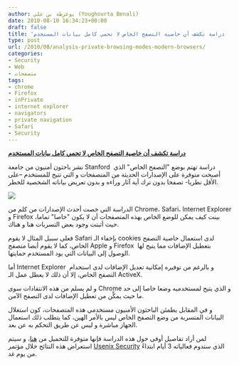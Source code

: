 ```yaml
---
author: يوغرطة بن علي (Youghourta Benali)
date: 2010-08-10 16:34:23+00:00
draft: false
title: 'دراسة تكشف أن خاصية التصفح الخاص لا تحمي كامل بيانات المستخدم  '
type: post
url: /2010/08/analysis-private-browsing-modes-modern-browsers/
categories:
- Security
- Web
- متصفحات
tags:
- chrome
- Firefox
- inPrivate
- internet explorer
- navigators
- private navigation
- Safari
- Security
---
```


**[دراسة تكشف أن خاصية التصفح الخاص لا تحمي كامل بيانات المستخدم](http://www.it-scoop.com/2010/08/analysis-private-browsing-modes-modern-browsers)**


نشر باحثون أمنيون من جامعة Stanford  دراسة تهتم بوضع "التصفح الخاص" الذي أصبحت متوفرة على الإصدارات الحديثة من المتصفحات و التي تتيح للمستخدم –على الأقل نظريا- تصفحا بدون ترك أية آثار وراءه و بدون تعريض بياناته الشخصية للخطر.


[![](http://www.it-scoop.com/wp-content/uploads/2010/08/firefox-private.jpg)
](http://www.it-scoop.com/2010/08/analysis-private-browsing-modes-modern-browsers)


الدراسة التي خصت أحدث الإصدارات من كلم من Chrome، Safari، Internet Explorer و Firefox بينت كيف يمكن للوضع الخاص بهذه المتصفحات أن لا يكون "خاصا" تماما، حيث أثبتت وجود بعض التسربات هنا و هناك.

فعلى سبيل المثال لا يقوم Safari بإخفاء الـ cookies لدى استعمال خاصية التصفح الخاص، كما لا يقوم أيضا متصفح Apple و Firefox  بتعطيل الإضافات مما يتيح لها الوصول إلى البيانات التي يود المستخدم حمايتها.

أما Internet Explorer  و بالرغم من توفيره إمكانية تعديل الإضافات لدى استخدام التصفح الخاص، إلا أن ذلك لا يعطل عمل الـ ActiveX.

و لم يسلم من هذه الانتقادات سوى Chrome و الذي يتيح لمستخدميه وضعا خاصا إلى حد ما حيث يمكِّن من تعطيل الإضافات لدى التصفح الآمن.

و في المقابل يطمئن الباحثون الأمنيون مستخدمي هذه المتصفحات، كون استغلال البيانات المتسربة من وضع التصفح الخاص ليس بالأمر الهين، كما يتطلب ذلك استعمال الجهاز مباشرة و ليس عن طريق التحكم به عن بعد.

لمن أراد تفاصيل أوفى حول هذه الدراسة فإنها متوفرة للتحميل من [هنا](http://crypto.stanford.edu/~dabo/pubs/papers/privatebrowsing.pdf)، و سيتم استعراض هذه النتائج خلال مؤتمر [Usenix Security](http://www.usenix.org/) الذي ستدوم فعالياته 3 أيام ابتداءً من يوم غد.
